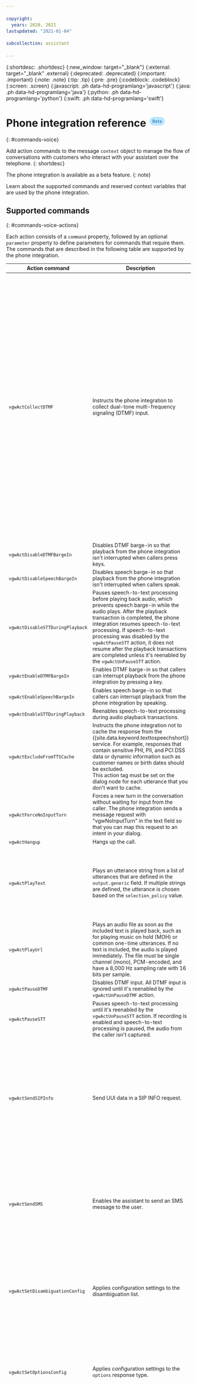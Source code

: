 ```yaml
---

copyright:
  years: 2020, 2021
lastupdated: "2021-01-04"

subcollection: assistant

---
```


{:shortdesc: .shortdesc}
{:new_window: target="_blank"}
{:external: target="_blank" .external}
{:deprecated: .deprecated}
{:important: .important}
{:note: .note}
{:tip: .tip}
{:pre: .pre}
{:codeblock: .codeblock}
{:screen: .screen}
{:javascript: .ph data-hd-programlang='javascript'}
{:java: .ph data-hd-programlang='java'}
{:python: .ph data-hd-programlang='python'}
{:swift: .ph data-hd-programlang='swift'}

# Phone integration reference ![Beta](images/beta.png)
{: #commands-voice}

Add action commands to the message `context` object to manage the flow of conversations with customers who interact with your assistant over the telephone.
{: shortdesc}

The phone integration is available as a beta feature.
{: note}

Learn about the supported commands and reserved context variables that are used by the phone integration.

## Supported commands
{: #commands-voice-actions}

Each action consists of a `command` property, followed by an optional `parameter` property to define parameters for commands that require them. The commands that are described in the following table are supported by the phone integration.

| Action command | Description | Parameters |
| ----- | ----- | ----- |
| `vgwActCollectDTMF` | Instructs the phone integration to collect dual-tone multi-frequency signaling (DTMF) input. |  <ul><li> `dtmfTermKey`: The DTMF termination key, which signals the end of DTMF input. For example, "`#`". </li><li> `dtmfCount`: The number of DTMF digits to collect.</li><li>`dtmfMinCount`: The minimum number of DTMF digits to collect when you configure your DTMF collection to accept a range of entries.</li><li>`dtmfMaxCount`: The maximum number of DTMF digits to collect when you configure your DTMF collection to accept a range of entries. After this number of digits is collected, a conversation turn is initiated.</li><li>`dtmfInterDigitTimeoutCount`: The amount of time in milliseconds to wait for a new DTMF digit after a DTMF digit is received. During an active DTMF collection, this timeout activates when the first DTMF collection is received. When the interdigit timeout is active, it deactivates the `vgwPostResponseTimeout` timer. If the `dtmfInterDigitTimeoutCount` parameter isn't specified, the post response timer resets after receiving each DTMF digit, and stays active until either the `vgwPostResponseTimeout` parameter is met or the collection is completed.</li><li>`dtmfIgnoreSpeech`: When set to `true`, speech is automatically disabled on the reception of a DTMF digit until either the collection is completed or a timeout occurs. The default value is `false`.</li><li>`dtmfPauseAfterCollection`: Indicates whether to disable DTMF input after DTMF collection is completed. All DTMF input is ignored until it's reenabled by the `vgwActUnPauseDTMF` action. The default value is `false`.</li></ul> |
| `vgwActDisableDTMFBargeIn` | Disables DTMF barge-in so that playback from the phone integration isn't interrupted when callers press keys. | No parameters. |
| `vgwActDisableSpeechBargeIn` | Disables speech barge-in so that playback from the phone integration isn't interrupted when callers speak. | No parameters. |
| `vgwActDisableSTTDuringPlayback` | Pauses speech-to-text processing before playing back audio, which prevents speech barge-in while the audio plays. After the playback transaction is completed, the phone integration resumes speech-to-text processing. If speech-to-text processing was disabled by the `vgwActPauseSTT` action, it does not resume after the playback transactions are completed unless it's reenabled by the `vgwActUnPauseSTT` action. | No parameters. |
| `vgwActEnableDTMFBargeIn`| Enables DTMF barge-in so that callers can interrupt playback from the phone integration by pressing a key. | No parameters. |
| `vgwActEnableSpeechBargeIn` | Enables speech barge-in so that callers can interrupt playback from the phone integration by speaking. | No parameters. |
| `vgwActEnableSTTDuringPlayback` | Reenables speech-to-text processing during audio playback transactions. | No parameters. |
| `vgwActExcludeFromTTSCache` | Instructs the phone integration not to cache the response from the {{site.data.keyword.texttospeechshort}} service. For example, responses that contain sensitive PHI, PII, and PCI DSS data or dynamic information such as customer names or birth dates should be excluded. <br/>This action tag must be set on the dialog node for each utterance that you don't want to cache. | No parameters. |
| `vgwActForceNoInputTurn` | Forces a new turn in the conversation without waiting for input from the caller. The phone integration sends a message request with "vgwNoInputTurn" in the text field so that you can map this request to an intent in your dialog. | No parameters. |
| `vgwActHangup` | Hangs up the call. | No parameters. |
| `vgwActPlayText`| Plays an utterance string from a list of utterances that are defined in the `output.generic` field. If multiple strings are defined, the utterance is chosen based on the `selection_policy` value. | <ul><li>`text`: An array of utterances. Optional. If not specified, the action plays a list of utterances that are configured in the `output.generic` field.</li><li>`errAudioURL`: A URL to an audio file that is played if the phone integration can't contact the {{site.data.keyword.texttospeechshort}} service to complete the action. The audio file must be in WAV format.</li></ul> |
| `vgwActPlayUrl` | Plays an audio file as soon as the included text is played back, such as for playing music on hold (MOH) or common one-time utterances. If no text is included, the audio is played immediately. The file must be single channel (mono), PCM-encoded, and have a 8,000 Hz sampling rate with 16 bits per sample. | <ul><li>`url`: The URL to play. Required.</li><li> `playURLInLoop`: Optionally set to `Yes` or `No` to indicate whether to play the URL in a loop. The default value is `No`.</li></ul> |
| `vgwActPauseDTMF` | Disables DTMF input. All DTMF input is ignored until it's reenabled by the `vgwActUnPauseDTMF` action.  | No supported parameters. |
| `vgwActPauseSTT` | Pauses speech-to-text processing until it's reenabled by the `vgwActUnPauseSTT` action. If recording is enabled and speech-to-text processing is paused, the audio from the caller isn't captured. | `participants`: For SIPREC sessions, a comma-separated list of participants that the action is applied to. If the `participants` list isn't provided, the action is applied to all participants or SIPREC streams.|
| `vgwActSendSIPInfo`| Send UUI data in a SIP INFO request. | <ul><li>`sipHeaders`: A paired list of SIP Header names and values, which is added to the SIP INFO request in `name/value` format. The list can't contain the system header fields such as `From`, `To`, or `Contact`. Well-known header fields must be provided in the correct format to avoid parsing issues. Malformed headers can't be added to the message.</li><li>`messageBody`: Optional. A body that is attached to the SIP INFO request. When present, a mandatory header, `Content-Type`, must be provided in the `sipHeaders` list. If `Content-Type` isn't included, a default value of `application/text` is inserted.</li></ul> |
| `vgwActSendSMS` | Enables the assistant to send an SMS message to the user. | <ul><li>`message`: An SMS message that is sent to the user. Required.</li><li>`mediaURL`: An array of publicly accessible URLs of the media to be sent to the user. Optional. </li><li>`userPhoneNumber`: The phone number to send an SMS message to. The format of the number must match the format of the number that is required by the SMS provider. If no value is provided, the voice caller's phone number from an incoming SIP INVITE request (from header) is used. Optional.</li></ul> |
| `vgwActSetDisambiguationConfig` | Applies configuration settings to the disambiguation list. | <ul><li>`prefixText`: the text that will be prepended to each choice that is displayed in the disambiguation list.</li><li>`matchWord`: An array of utterances. Used to match Speech to Text utterances to each choice in the list.</li><li>`disableSpeech`: Optionally set to `true` or `false` to indicate whether to disable speech recognition when disambiguation is triggered. The default value is `false`.</li></ul>  |
| `vgwActSetOptionsConfig` | Applies configuration settings to the `options` response type. | <ul><li>`prefixText`: the text that will be prepended to each label in an `option` response.</li><li>`matchWord`: An array of utterances. Used to match Speech to Text utterances to each option in the list.</li><li>`disableSpeech`: Optionally set to `true` or `false` to indicate whether to disable speech recognition when the `option` response type is triggered. The default value is `false`.</li></ul>  |
| `vgwActSetSTTConfig` | Applies a set of parameters for the phone integration to pass to the {{site.data.keyword.speechtotextshort}} service. {{site.data.keyword.conversationshort}} dynamically defines the parameters based on the call. | Parameters are transparently passed as JSON properties to the {{site.data.keyword.speechtotextshort}} service.<br/><ul><li>`config`: Parameters for the {{site.data.keyword.speechtotextshort}} service when using narrowband audio, such as:<ul><li>`model`: Specifies the language model to use, such as `en-US_NarrowbandModel`.</li><li>`profanity_filter`: Specifies whether to filter out curse words. The options are `true` or `false`.</li><li>`smart_formatting`: Specifies whether to apply formatting rules that direct the service to convert strings such as dates and times into more conventional representations, so they are easier to understand. The options are `true` or `false`.</li><li>`customization_id`: Specifies the ID of a custom language model to apply, such as `81d3630-ba58-11e7-aa4b-41bcd3f6f24d`.</li><li>`acoustic-customization_id`: Specifies the ID of a custom acoustic model to apply, such as `e4766090-ba51-11e7-be33-99bd3ac8fa93`.</li></ul>.</li><li>`broadbandConfig`: Parameters for the {{site.data.keyword.speechtotextshort}} service when broadband audio is enabled. Required only when `bandPreference` is set to `broadband`. At minimum, the language model must be defined on the `model` property.</li><li>`bandPreference`: Defines which audio band to prefer when negotiating audio codecs in the session. Set to `broadband` to use broadband audio when possible. The default value is `narrowband`.</li><li>`confidenceScoreThreshold`: Confidence threshold of messages from the {{site.data.keyword.speechtotextshort}} service. Messages with a confidence score that are under the threshold are not sent to the assistat. The default value of 0 means that all responses are used. The recommended values are between 0 and 1.</li><li>`echoSuppression`: Indicates whether to suppress results from {{site.data.keyword.speechtotextshort}} that might occur from an echo of {{site.data.keyword.texttospeechshort}} synthesis.</li><li>`bargeInResume`: Set to true to resume playing back audio after barge-in if the confidence score of the final utterance is lower than the threshold specified by the confidenceScoreThreshold property.</li><li>`connectionTimeout`: Time in seconds that the integration waits to establish a socket connection with the {{site.data.keyword.speechtotextshort}} service. If the time is exceeded, the integration attempts to connect with the {{site.data.keyword.speechtotextshort}} service again. If the service still can't be reached, the call fails.</li><li>`requestTimeout`: Time in seconds that the integration waits to establish a speech recognition session with the {{site.data.keyword.speechtotextshort}} service. If the time is exceeded, the integration attempts to connect with the {{site.data.keyword.speechtotextshort}} service again. If the service still can't be reached, the call fails.</li><li>`updateMethod`: Optional. Specifies the update strategy to choose when setting the speech configuration. Possible values are `replace`, `replaceOnce`, `merge`, or `mergeOnce`.</li></ul> |
| `vgwActSetTTSConfig` | Applies a set of parameters for the phone integration to pass to the {{site.data.keyword.texttospeechshort}} service. {{site.data.keyword.conversationshort}} dynamically defines the parameters based on the call. |  Parameters are passed as JSON properties to the {{site.data.keyword.texttospeechshort}} service. <br/><ul><li>`config`: Parameters for the {{site.data.keyword.texttospeechshort}} service, such as:<ul><li>`voice`: Specifies the voice model to use, such as `es-ES_LauraVoice`.</li></ul></li><li>`jitterBufferDelay`: The amount of time in milliseconds to buffer before playing back audio from the {{site.data.keyword.texttospeechshort}} service. This buffer accounts for any jitter in the streaming audio.</li><li>`connectionTimeout`: Time in seconds that the integration waits to establish a socket connection with the {{site.data.keyword.texttospeechshort}} service. If the time is exceeded, the integration attempts to connect with the {{site.data.keyword.texttospeechshort}} service again. If the service still can't be reached, the call fails.</li><li>`requestTimeout`: Time in seconds that the integration waits to establish a speech synthesis session with the {{site.data.keyword.texttospeechshort}} service. If the time is exceeded, the integration attempts to connect with the {{site.data.keyword.texttospeechshort}} service again. If the service still can't be reached, the call fails.</li><li>`cacheTimeToLive`: The time in hours to cache responses from the {{site.data.keyword.texttospeechshort}} service to improve playback response time. When enabled, all {{site.data.keyword.texttospeechshort}} responses are cached unless they are excluded in the dialog.</li><li>`updateMethod`: Optional. Specifies the update strategy to choose when setting the speech configuration. Possible values are `replace`, `replaceOnce`, `merge`, or `mergeOnce`.</li></ul> |
| `vgwActTransfer` | Transfers the call to the defined transfer target. | <ul><li>`acceptTransferRejectCodes`: A comma-separated list of the error codes that are treated as a successful response when the phone integration processes NOTIFY requests during a call transfer. </li><li>`transferHeader`: A custom header field that is added to the SIP REFER request.</li><li>`transferHeaders`: A list of custom header field name and value pairs to be added to a transfer request. For example:<p><code>{<br>"Custom-Header1": "123",<br>"Custom-Header2": "456"<br>}</code></p></li><li>`transferHeaderVal`: The value of the custom header field that you defined on the `transferHeader` parameter. </li><li>`transferMethod`: The value that specifies how to perform a call transfer. The call transfer can be defined in one of two ways: <ul><li>Default: `REFER`</li> <li>`HANGUP`: instead of referring the call, the phone integration plays back any associated text and then hangs up the call by sending a BYE request.</li></ul> </li><li>`transferTarget`: The SIP or telephone URI to transfer the call to, such as `sip:12345556789\\@myhost.com` or `tel:+18883334444` <p>**Note:** When you define SIP URIs in the {{site.data.keyword.conversationshort}} service, the `@` character must be escaped with backslashes as shown.</p></li><li>`transferTargetHeader`: Specifies which header field in a SIP BYE request to use in transfer target. By default, this parameter is defined as `Transfer-Target`, or the header field specified in the `vgwTransferTargetHeader` state variable. </li><li>`uuiData`: User-to-User Information (UUI) data to send. </li><li>`uuiSendMethod`: The method by which the UUI data is sent. The following values are supported: <ul><li>`uuiHeader`: Sends UUI data in a `User-to-User` header field. Default.</li><li>`contactHeader`: Sends UUI data in a `Contact` header field.</li><li>`referToURL`: Sends UUI data in a `Refer-To` header field.</li></ul>If data is sent in a `Contact` or `Refer-To` header field, the data is encoded as a URI header. If the `Refer-To` header value is a `tel` URL, the UUI data is sent as a URL parameter.</li></ul> If a parameter isn't specified, the phone integration uses the values of the following respective state variables, if defined: <ul><li>`vgwTransferHeader`</li><li>`vgwTransferHeaderVal`</li><li>`vgwTransferTarget`</li></ul> |
| `vgwActUnPauseDTMF` | Reenables DTMF input that was disabled by the `vgwActPauseDTMF` action. | No supported parameters. |
| `vgwActUnPauseSTT` | Resumes speech-to-text processing that was previously paused by the `vgwActPauseSTT` action. | No supported parameters. |
{: caption="Table 1. Actions that you can initiate from dialog" caption-side="top"}

## Reserved context variables
{: #commands-voice-context-variables}

The following table describes the context variables that have special meaning in the context of the phone integration. They should not be used for any purpose other than the documented use.

Table 2 describes the context variables that are set from your dialog. Table 3 describes the context variables that you can set by the phone integration.

### Table 2. Context variables that are set by your dialog
{: #commands-voice-context-variables-set-by-dialog}

| Context variable name | Expected value | Description |
| -------------- | ------ | ----------- |
| `vgwByeCustomHeader` | User-defined value | Defines a custom header in an outgoing SIP `BYE` message. The custom header value is defined by the `vgwByeCustomHeaderVal` context variables. |
| `vgwByeCustomHeaderVal` | User-defined value | Defines the value of a custom header in an outgoing SIP `BYE` message. The custom header is defined by the `vgwByeCustomHeader` context variables. |
| `vgwConversationFailedAudioURL` | User-defined value |  A URL to an audio file that is played if the {{site.data.keyword.texttospeechshort}} service can't be contacted when the phone integration attempts to play back the `vgwConversationFailedMessage` message. Configure your dialog to set this variable on the first turn. |
| `vgwConversationFailedMessage` | Text string | Message streamed to the caller when a call is being transferred or disconnected due to a failure of one of the Watson services.  Configure your dialog to set this variable on the first turn. |
| `vgwConversationResponseTimeout` | Time in ms | The amount of time in milliseconds that the phone integration waits to receive a response from {{site.data.keyword.conversationshort}}. If the time is exceeded, the phone integration tries again to contact {{site.data.keyword.conversationshort}}. If the service still can't be reached, the call fails. |
| `vgwDisconnectCallOnNoUserInputTurnCount` | User-defined value | Informs the phone integration whether to disconnect the call on consecutive post response timeouts. Determines the number of consecutive post response timeouts to allow before the call is disconnected. |
| `vgwDisconnectCallOnTransferFailure` | `Yes` or `No` | Informs the phone integration whether to disconnect the call when a call transfer fails. When set to `No`, the phone integration initiates a conversation turn by sending `"vgwCallTransferFailed"` text to {{site.data.keyword.conversationshort}}. Then, {{site.data.keyword.conversationshort}} can either disconnect the call or transfer it to a different destination as configured in the dialog. |
| `vgwErrAudioURL` | User-defined value | A URL to an audio file that is played if the {{site.data.keyword.texttospeechshort}} service can't be contacted when the phone integration attempts to play back a response. The audio file must be in WAV format. |
| `vgwFinalUtteranceTimeout` | Time in ms | The amount of time in milliseconds that the phone integration waits to receive a final utterance from the {{site.data.keyword.speechtotextshort}} service. The timeout occurs if the phone integration does not receive a final utterance within the specified time limit, even if hypotheses continue to be generated. When the timeout occurs, the phone integration sends {{site.data.keyword.conversationshort}} a text update with the word "vgwFinalUtteranceTimeout" to indicate that no final utterance was received. |
| `vgwPostResponseTimeoutCount` | Time in ms | The amount of time in milliseconds to wait for a new utterance after the response is played back to the caller. If this value is exceeded, the {{site.data.keyword.conversationshort}} receives a text update with the word "vgwPostResponseTimeout" to indicate that a timeout occurred.|
| `vgwSessionInactivityTimeout` | Time in min | Inactivity timeout interval. The timeout interval value specifies in minutes how long the phone integration allows a session to be inactive. When the timeout expires, the phone integration ends the session. |
| `vgwTransferFailedAudioURL` | User-defined value | A URL to an audio file that is played if the {{site.data.keyword.texttospeechshort}} service can't be contacted when the phone integration attempts to play back the vgwTransferFailedMessage message. Configure your dialog to set this variable on the first turn. |
| `vgwTransferFailedMessage` | Text string | If the `vgwDisconnectCallOnTransferFailure` parameter is set to `Yes`, the message that is streamed to the caller if the call transfer fails. You define this message when you set up the phone integration. |
{: caption="Table 2. Voice context variables set by the dialog" caption-side="top"}

### Table 3. Context variables that are set by the integration
{: #commands-voice-context-variables-set-by-integration}

| Context variable name | Expected value | Description |
| -------------- | ------ | ----------- |
| `vgwBargeInOccurred` | `Yes` or `No` | Indicates whether barge-in occurred. |
| `vgwCallTransferFailed` | `Yes` | Indicates that the call transfer failed. When this variable is set, the text field contains the string "vgwCallTransferFailed". |
| `vgwCallTransferred` | `Yes` | Indicates that the call was transferred. |
| `vgwDTMFCollectionSucceeded` | `Yes`/`No` | Variable sent to the phone integration from {{site.data.keyword.conversationshort}} to indicate whether the DTMF collection succeeded or failed. When `Yes`, a DTMF collection succeeded, and returns the expected number of digits. When `No`, a DTMF collection failed to collect the specified number of digits. Even when `No`, all collected digits are passed to the dialog in the input string of the turn request. |
| `vgwHangUp` | `Yes` or `No` | Indicates whether the conversation session was ended. |
| `vgwHangupReason` | String | When a hangup is initiated either by the caller or because of an error, this variable is sent to {{site.data.keyword.conversationshort}} to indicate why the call was disconnected. The text in the message request that is sent to {{site.data.keyword.conversationshort}} also includes "vgwHangUp". |
| `vgwIsOutboundCall` | `Yes` or `No` | Indicates whether the call is an outbound call. |
| `vgwIsDTMF` | `Yes` or `No` | Indicates whether the input to {{site.data.keyword.conversationshort}} is dual-tone multi-frequency signaling (DTMF). |
| `vgwNetworkWarnings` | JSON array | An array of network warnings that occurred during the {{site.data.keyword.conversationshort}} turn. To send network warnings, RTCP must be enabled. CHECK |
| `vgwReceivedOnChannel` | `SMS` | If an utterance is received over the SMS channel, this variable presents and is set to `SMS`. |
| `vgwSessionID` | User-defined value | A custom session ID header pulled from the SIP `INVITE` request. The value represents the global session ID that is used in all the phone integration audit logs related to the session. |
| `vgwSIPCallID` | SIP Call-ID | The SIP call ID associated with the conversation session. |
| `vgwSIPCustomInviteHeader` | User-defined value | A user-defined SIP header that is pulled from the initial SIP `INVITE` request and passed to the {{site.data.keyword.conversationshort}} service. |
| `vgwSIPCustomInviteHeaders` | User-defined value | A user-defined list of SIP headers that are pulled from the initial SIP `INVITE` request and passed to the {{site.data.keyword.conversationshort}} service. For example: "`vgwSIPCustomInviteHeaders`":<br><code>{<br>"Custom-Header1": "123",<br>"Custom-Header2": "456"<br>}</code> |
| `vgwSIPFromURI` | SIP From URI | The SIP From URI associated with the {{site.data.keyword.conversationshort}} service.|
| `vgwSIPRequestURI` | SIP Request URI | The SIP request URI that started the conversation session. |
| `vgwSIPToURI` | SIP To URI | The SIP To URI associated with the conversation session.|
| `vgwSMSContext` | String | The context extracted from the opaque data, `smsOpaqueData`, received from Twilio. |
| `vgwSMSMessage` | String | The SMS message received from the caller. |
| `vgwSMSMedia` | JSON array | The MMS message received from the caller.<br/><br/><code>{<br/>&nbsp;&nbsp;"vgwSMSMedia ": [<br/>&nbsp;&nbsp;&nbsp;&nbsp;{<br/>&nbsp;&nbsp;&nbsp;&nbsp;&nbsp;&nbsp;"mediaURL": "`https://api.example.com/2015-01-01/Accounts/AC0123456789abcdef9876543210fedcba/Messages/`<br/>MM4a2645684e43ea4bc4a0f3cba7763c61/Media/MEd84f995dfafb30b0e9e5739622dec4ad",<br/>&nbsp;&nbsp;&nbsp;&nbsp;&nbsp;&nbsp;"mediaContentType": "image/jpeg"<br/>&nbsp;&nbsp;&nbsp;&nbsp;}<br/>&nbsp;&nbsp;]<br/>}</code> |
| `vgwSMSUserPhoneNumber` | String | The phone number that the SMS message was received from. |
| `vgwSTTProvider` | String | The name of the provider that is used for the call. The context variable is set if the provider name is configured. CHECK |
| `vgwSTTResponse` | JSON object | The final response from the {{site.data.keyword.speechtotextshort}} service in JSON format, including the transcript and confidence score for the top hypothesis and any alternatives.<p>The format matches exactly the format that is received from the {{site.data.keyword.speechtotextshort}} service:</p><p><code>{<br/>&nbsp;&nbsp;"result_index": 0,<br/>&nbsp;&nbsp;"warnings": [<br/>&nbsp;&nbsp;&nbsp;&nbsp;"Unknown arguments: continuous."<br/>&nbsp;&nbsp;],<br/>&nbsp;&nbsp;"results": [<br/>&nbsp;&nbsp;&nbsp;&nbsp;{<br/>&nbsp;&nbsp;&nbsp;&nbsp;&nbsp;&nbsp;"final": true,<br/>&nbsp;&nbsp;&nbsp;&nbsp;&nbsp;&nbsp;"alternatives": [<br/>&nbsp;&nbsp;&nbsp;&nbsp;&nbsp;&nbsp;&nbsp;&nbsp;{<br/>&nbsp;&nbsp;&nbsp;&nbsp;&nbsp;&nbsp;&nbsp;&nbsp;&nbsp;&nbsp;"transcript": "Hello world",<br/>&nbsp;&nbsp;&nbsp;&nbsp;&nbsp;&nbsp;&nbsp;&nbsp;&nbsp;&nbsp;"confidence": 0.758<br/>&nbsp;&nbsp;&nbsp;&nbsp;&nbsp;&nbsp;&nbsp;&nbsp;},<br/>&nbsp;&nbsp;&nbsp;&nbsp;&nbsp;&nbsp;&nbsp;&nbsp;{<br/>&nbsp;&nbsp;&nbsp;&nbsp;&nbsp;&nbsp;&nbsp;&nbsp;&nbsp;&nbsp;"transcript": "Hello wooled",<br/>&nbsp;&nbsp;&nbsp;&nbsp;&nbsp;&nbsp;&nbsp;&nbsp;&nbsp;&nbsp;"confidence": 0.358<br/>&nbsp;&nbsp;&nbsp;&nbsp;&nbsp;&nbsp;&nbsp;&nbsp;}<br/>&nbsp;&nbsp;&nbsp;&nbsp;&nbsp;&nbsp;]<br/>&nbsp;&nbsp;&nbsp;&nbsp;}<br/>&nbsp;&nbsp;]<br/>}.</code></p> |
| `vgwTransferReason` | String | Indicates the reason why a call was transferred. |
| `vgwTTSProvider` | String | The name of the provider that is used for the call. The context variable is set if the provider name is configured. |
{: caption="Table 3. Voice context variables set by the integration" caption-side="top"}
